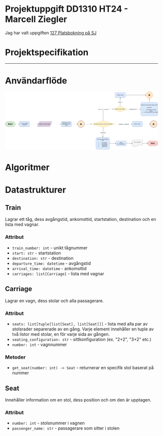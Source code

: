 # Projektuppgift DD1310 HT24 - Marcell Ziegler
Jag har valt uppgiften [127 Platsbokning på SJ](https://people.kth.se/~dbosk/prgx24.d/platsbokning.pdf)


# Projektspecifikation
***
# Användarflöde
![Användarflöde](./User%20flow.drawio.png)

# Algoritmer


# Datastrukturer

## Train
Lagrar ett tåg, dess avgångstid, ankomsttid, startstation, destination och en lista med vagnar.

### Attribut
- `train_number: int` - unikt tågnummer
- `start: str` - startstation
- `destination: str` - destination
- `departure_time: datetime` - avgångstid
- `arrival_time: datetime` - ankomsttid
- `carriages: list[Carriage]` - lista med vagnar


## Carriage
Lagrar en vagn, dess stolar och alla passagerare.

### Attribut
- `seats: list[tuple[list[Seat], list[Seat]]]` - lista med alla par av stolsrader separerade av en gång. Varje element innehåller en tuple av två listor med stolar, en för varje sida av gången.
- `seating_configuration: str` - sittkonfiguration (ex. "2+2", "3+2" etc.)
- `number: int` - vagnnummer

### Metoder
- `get_seat(number: int) -> Seat` - returnerar en specifik stol baserat på nummer

## Seat
Innehåller information om en stol, dess position och om den är upptagen.

### Attribut
- `number: int` - stolsnummer i vagnen
- `passenger_name: str` - passagerare som sitter i stolen